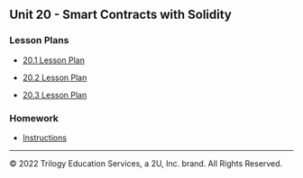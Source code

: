 ## Unit 20 - Smart Contracts with Solidity

### Lesson Plans

* [20.1 Lesson Plan](1/LessonPlan.md)

* [20.2 Lesson Plan](2/LessonPlan.md)

* [20.3 Lesson Plan](3/LessonPlan.md)

### Homework

* [Instructions](../../02-Homework/20-Solidity/Instructions/README.md)

---

© 2022 Trilogy Education Services, a 2U, Inc. brand. All Rights Reserved.

